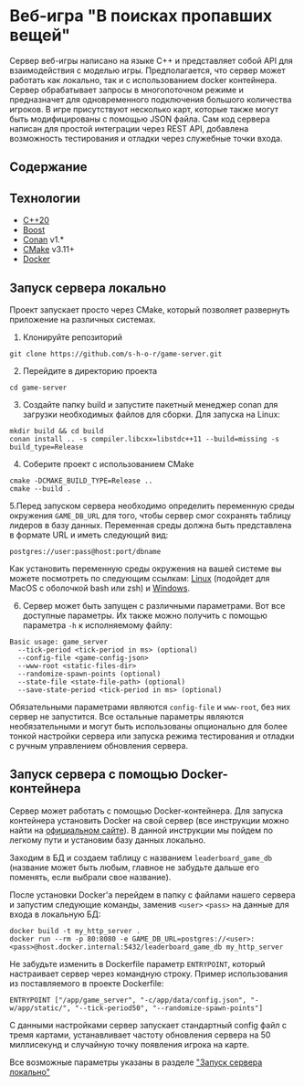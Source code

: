 # Веб-игра "В поисках пропавших вещей"
Сервер веб-игры написано на языке C++ и представляет собой API для взаимодействия с моделью игры. Предполагается, что сервер может работать как локально, так и с использованием docker контейнера. Сервер обрабатывает запросы в многопоточном режиме и предназначет для одновременного подключения большого количества игроков. В игре присутствуют несколько карт, которые также могут быть модифицированы с помощью JSON файла. Сам код сервера написан для простой интеграции через REST API, добавлена возможность тестирования и отладки через служебные точки входа.

## Содержание

## Технологии
- [C++20](https://en.cppreference.com/w/cpp/20)
- [Boost](https://www.boost.org/)
- [Conan](https://docs.conan.io/1/index.html) v1.*
- [CMake](https://cmake.org/) v3.11+
- [Docker](https://www.docker.com/)

## Запуск сервера локально
Проект запускает просто через CMake, который позволяет развернуть приложение на различных системах.
1. Клонируйте репозиторий
```
git clone https://github.com/s-h-o-r/game-server.git
```
2. Перейдите в директорию проекта
```
cd game-server
```
3. Создайте папку build и запустите пакетный менеджер conan для загрузки необходимых файлов для сборки. Для запуска на Linux:
```
mkdir build && cd build
conan install .. -s compiler.libcxx=libstdc++11 --build=missing -s build_type=Release
```
4. Соберите проект с использованием CMake
```
cmake -DCMAKE_BUILD_TYPE=Release ..
cmake --build .
```
5.Перед запуском сервера необходимо определить переменную среды окружения `GAME_DB_URL` для того, чтобы сервер смог сохранять таблицу лидеров в базу данных. Переменная среды должна быть представлена в формате URL и иметь следующий вид:
```
postgres://user:pass@host:port/dbname
```
Как установить переменную среды окружения на вашей системе вы можете посмотреть по следующим ссылкам: [Linux](https://wiki.merionet.ru/articles/peremennye-okruzheniya-v-linux-kak-posmotret-ustanovit-i-sbrosit) (подойдет для MacOS с оболочкой bash или zsh) и [Windows](https://ru.stackoverflow.com/questions/229/%D0%9A%D0%B0%D0%BA-%D1%83%D1%81%D1%82%D0%B0%D0%BD%D0%BE%D0%B2%D0%B8%D1%82%D1%8C-%D0%BF%D0%B5%D1%80%D0%B5%D0%BC%D0%B5%D0%BD%D0%BD%D1%83%D1%8E-%D0%BE%D0%BA%D1%80%D1%83%D0%B6%D0%B5%D0%BD%D0%B8%D1%8F-%D0%B2-windows).

6. Сервер может быть запущен с различными параметрами. Вот все доступные параметры. Их также можно получить с помощью параметра `-h` к исполняемому файлу:
```
Basic usage: game_server
  --tick-period <tick-period in ms> (optional)
  --config-file <game-config-json>
  --www-root <static-files-dir>
  --randomize-spawn-points (optional)
  --state-file <state-file-path> (optional)
  --save-state-period <tick-period in ms> (optional)
```
Обязательными параметрами являются `config-file` и `www-root`, без них сервер не запустится. Все остальные параметры являются необязательными и могут быть использованы опционально для более тонкой настройки сервера или запуска режима тестирования и отладки с ручным управлением обновления сервера.

## Запуск сервера с помощью Docker-контейнера
Сервер может работать с помощью Docker-контейнера. Для запуска контейнера установить Docker на свой сервер (все инструкции можно найти на [официальном сайте](https://www.docker.com/)). В данной инструкции мы пойдем по легкому пути и установим базу данных локально. 

Заходим в БД и создаем таблицу с названием `leaderboard_game_db` (название может быть любым, главное не забудьте дальше его поменять, если выбрали свое название).

После установки Docker'а перейдем в папку с файлами нашего сервера и запустим следующие команды, заменив `<user>` `<pass>` на данные для входа в локальную БД:
```
docker build -t my_http_server .
docker run --rm -p 80:8080 -e GAME_DB_URL=postgres://<user>:<pass>@host.docker.internal:5432/leaderboard_game_db my_http_server
```

Не забудьте изменить в Dockerfile параметр `ENTRYPOINT`, который настраивает сервер через командную строку. Пример использования из поставляемого в проекте Dockerfile:
```
ENTRYPOINT ["/app/game_server", "-c/app/data/config.json", "-w/app/static/", "--tick-period50", "--randomize-spawn-points"]
```
С данными настройками сервер запускает стандартный config файл с тремя картами, устанавливает частоту обновления сервера на 50 миллисекунд и случайную точку появления игрока на карте.

Все возможные параметры указаны в разделе ["Запуск сервера локально"](#запуск-сервера-локально)

